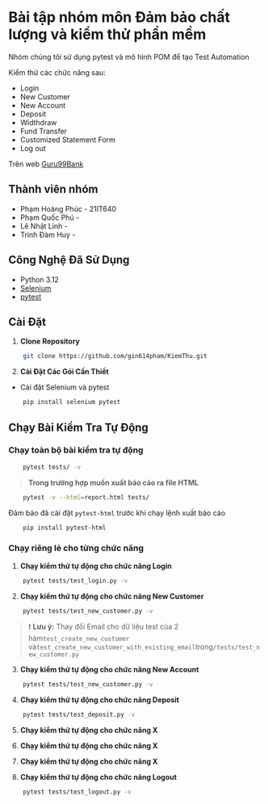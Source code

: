 # Bài tập nhóm môn Đảm bảo chất lượng và kiểm thử phần mềm

Nhóm chúng tôi sử dụng pytest và mô hình POM để tạo Test Automation

Kiểm thử các chức năng sau:

- Login
- New Customer
- New Account
- Deposit
- Widthdraw
- Fund Transfer
- Customized Statement Form
- Log out

Trên web [Guru99Bank](http://www.demo.guru99.com/V4/)

## Thành viên nhóm

- Phạm Hoàng Phúc - 21IT640
- Phạm Quốc Phú -
- Lê Nhật Linh -
- Trình Đàm Huy -

## Công Nghệ Đã Sử Dụng

- Python 3.12
- [Selenium](https://www.selenium.dev/)
- [pytest](https://pytest.org/)

## Cài Đặt

1. **Clone Repository**

```bash
    git clone https://github.com/gin614pham/KiemThu.git
```

2. **Cài Đặt Các Gói Cần Thiết**

- Cài đặt Selenium và pytest

```bash
    pip install selenium pytest
```

## Chạy Bài Kiểm Tra Tự Động

### Chạy toàn bộ bài kiểm tra tự động

```bash
    pytest tests/ -v
```

> **Trong trường hợp muốn xuất báo cáo ra file HTML**

```bash
    pytest -v --html=report.html tests/
```

Đảm bảo đã cài đặt `pytest-html` trước khi chạy lệnh xuất báo cáo

```bash
    pip install pytest-html
```

### Chạy riêng lẻ cho từng chức năng

1. **Chạy kiểm thử tự động cho chức năng Login**

```bash
    pytest tests/test_login.py -v
```

2. **Chạy kiểm thử tự động cho chức năng New Customer**

```bash
    pytest tests/test_new_customer.py -v
```

> ❗ **Lưu ý:** Thay đổi Email cho dữ liệu test của 2 hàm`test_create_new_customer` và`test_create_new_customer_with_existing_email`trong`/tests/test_new_customer.py`

3. **Chạy kiểm thử tự động cho chức năng New Account**

```bash
    pytest tests/test_new_customer.py -v
```

4. **Chạy kiểm thử tự động cho chức năng Deposit**

```bash
    pytest tests/test_deposit.py -v
```

5. **Chạy kiểm thử tự động cho chức năng X**
6. **Chạy kiểm thử tự động cho chức năng X**
7. **Chạy kiểm thử tự động cho chức năng X**

8. **Chạy kiểm thử tự động cho chức năng Logout**

```bash
    pytest tests/test_logout.py -v
```
